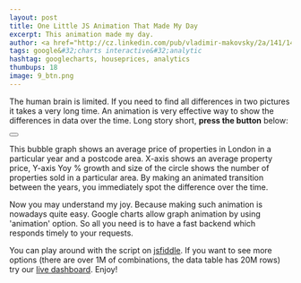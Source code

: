 ```yaml
---
layout: post
title: One Little JS Animation That Made My Day
excerpt: This animation made my day.
author: <a href="http://cz.linkedin.com/pub/vladimir-makovsky/2a/141/141">Vladimir Makovsky</a>
tags: google&#32;charts interactive&#32;analytic
hashtag: googlecharts, houseprices, analytics
thumbups: 18
image: 9_btn.png
---
```

<script type="text/javascript" src="https://www.google.com/jsapi"></script>
<script type="text/javascript">
google.load('visualization', '1.0', {'packages':['corechart']});
google.setOnLoadCallback(initMe);

var GS;
var Year;

function initMe() {
	GS=new google.visualization.BubbleChart(document.getElementById('bubble_div'));
	$("#play_btn").click(function() {
		Year = 2010;
		$("#play_btn").hide();
		setTimeout(refresh, 1100);
	});
}

function switchColumns(jsonData,header,fields) {
	var body = $.map(jsonData, function(n,i){
				   var row = new Array();
				   row.push(n[0]);
				   for ( var idx in fields ) {
					   row.push(Math.round(n[fields[idx]]));
				   }
				   return [row];
			   });

	return header.concat(body);
}

function drawGraph(Graph,Year) {
		var Data = $.ajax({
			url: "http://house.briskat.com/api/p/lb_lruk/r/area?pc=1&yr=" + Year,
			dataType: "json",
			async: false
		}).responseJSON;

		var Table = google.visualization.arrayToDataTable(switchColumns(
						Data,
						[['Post Code', 'Average price £','Avg price changed YoY (%)','Properties sold','']],
						[2,3,1,1]
					));
		Graph.draw(Table,
				   { title: 'London property prices, ' + Year,
					 hAxis: {title: 'Average price paid £',
							  viewWindowMode:'explicit',
							  viewWindow:{
								max: 1100000,
								min: 200000
							  }
				    },
					 vAxis: {title: 'Average price changed YoY in %',
					  viewWindowMode:'explicit',
					  viewWindow:{
						max:30,
						min:-30
					  }
					 },
					 animation:{
						 "startup": true,
						  duration: 1000,
						  easing: 'inAndOut'
					},
					'height':500,
				  });
}

function refresh() {
	drawGraph(GS,Year);
	if ( Year < 2016 ) {
		Year = Year + 1;
		setTimeout(refresh, 1500);
	} else {
		$("#play_btn").show();
	}
}
</script>
<p>The human brain is limited. If you need to find all differences
in two pictures it takes a very long time. An animation is
very effective way to show the differences in data over
the time. Long story short, <b>press the button</b> below:
</p>
<p class="text-center">
	<div class="text-center">
    <div id="bubble_div"></div>
    <button id="play_btn" type="button" class="btn btn-success btn-lg"><span class="glyphicon glyphicon-play" aria-hidden="true"></span></button>
	</div>
</p>
<p>This bubble graph shows an average price of properties in London
in a particular year and a postcode area. X-axis shows an average property price,
Y-axis Yoy % growth and size of the circle shows the number of properties sold
in a particular area. By making an animated transition between the years, you
immediately spot the difference over the time.
</p>

<p>Now you may understand my joy. Because making
such animation is nowadays quite easy. Google charts allow
graph animation by using 'animation' option. So
all you need is to have a fast backend which
responds timely to your requests.
</p>

<p>You can play around with the script on <a href="http://jsfiddle.net/briskat/udve84nd">
jsfiddle</a>. If you want to see more options (there are over 1M of combinations,
the data table has 20M rows) try our <a href="http://house.briskat.com?tab=2">live dashboard</a>. Enjoy!
</p>
